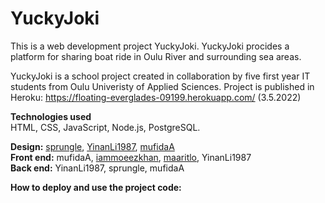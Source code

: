 # YuckyJoki

This is a web development project YuckyJoki. YuckyJoki procides a platform for sharing boat ride in Oulu River and surrounding sea areas. 

YuckyJoki is a school project created in collaboration by five first year IT students from Oulu Univeristy of Applied Sciences. Project is published in Heroku: https://floating-everglades-09199.herokuapp.com/ (3.5.2022)

__Technologies used__  
HTML, CSS, JavaScript, Node.js, PostgreSQL.

__Design:__ [sprungle](https://github.com/sprungle), [YinanLi1987](https://github.com/YinanLi1987), [mufidaA](https://github.com/mufidaA)  
__Front end:__ mufidaA, [iammoeezkhan](https://github.com/iammoeezkhan), [maaritlo](https://github.com/maaritlo), YinanLi1987  
__Back end:__ YinanLi1987, sprungle, mufidaA


__How to deploy and use the project code:__
